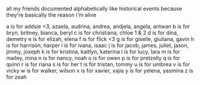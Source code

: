 all my friends documented alphabetically like historical events because they're basically the reason i'm alive

a is for addsie <3, azaela, audrina, andrea, andjela, angela, antwan
b is for bryn, britney, bianca, beryl
c is for christiana, chloe 1 & 2
d is for dina, demetry
e is for elizah, elena
f is for flick <3
g is for giselle, giuliana, gavin
h is for harrison, harper
i is for ivana, isaac
j is for jacob, james, juliet, jason, jimmy, joseph
k is for kristina, kaitlyn, katerina
l is for lucy, lara
m is for mailey, mina
n is for nancy, noah
o is for owen
p is for pretzelly
q is for quinn
r is for riana
s is for her
t is for tristan, tommy
u is for umbrea
v is for vicky
w is for walker, wilson
x is for xavier, xajia
y is for yelena, yasmina
z is for zeah
